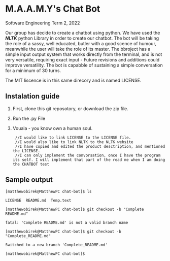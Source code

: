 # M.A.A.M.Y's Chat Bot
Software Engineering Term 2, 2022

Our group has decide to create a chatbot using python. We have used the ***NLTK*** python Library in order to create our chatbot. The bot will be taking the role of a sassy, well educated, butler with a good scence of humour, meanwhile the user will take the role of its master. The bbroject has a simple input output system that works directly from the terminal, and is not very versatile, requiring exact input - Future revisions and additions could improve versatility. The bot is capabble of sustaining a simple conversation for a minimum of 30 turns. 

The MIT liscence is in this same direcory and is named LICENSE. 

## Instalation guide
1. First, clone this git reposotory, or download the zip file. 
2. Run the .py File
3. Vouala - you know own a human soul.


        //I would like to link LICENSE to the LICENSE file.
        //I would also like to link NLTK to the NLTK website
        //I have copied and edited the product desctription, and mentioned the LICENSE.
        //I can only implement the convorsation, once I have the program its self. I will implement that part of the read me when I am doing the CHATBOT test

## Sample output
`[matthewobirek@MatthewPC chat-bot]$ ls`

`LICENSE  README.md  Temp.text`

`[matthewobirek@MatthewPC chat-bot]$ git checkout -b "Complete README.md"`

`fatal: 'Complete README.md' is not a valid branch name`

`[matthewobirek@MatthewPC chat-bot]$ git checkout -b "Complete_README.md"`

`Switched to a new branch 'Complete_README.md'`

`[matthewobirek@MatthewPC chat-bot]$ `
